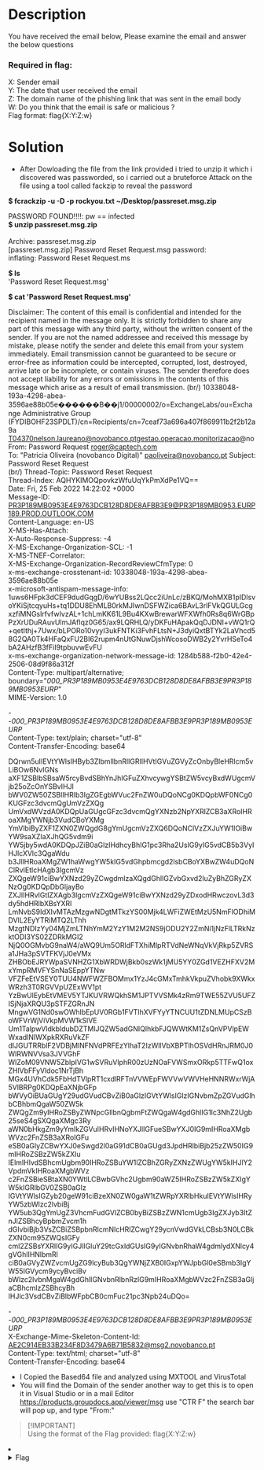 # Description
You have received the email below,  Please examine the email and answer the below questions

### Required in flag:
X: Sender email <br />
Y: The date that user received the email <br />
Z: The domain name of the phishing link that was sent in the email body<br />
W: Do you think that the email is safe or malicious ?<br />
Flag format: flag{X:Y:Z:w}<br />

# Solution
- After Dowloading the file from the link provided i tried to unzip it which i discovered was passworded, so i carried out a bruteforce Attack on the file using a tool called fackzip to reveal the password<br />

**$ fcrackzip -u -D -p rockyou.txt  ~/Desktop/passreset.msg.zip** <br />

PASSWORD FOUND!!!!: pw == infected <br />
**$ unzip passreset.msg.zip**  <br />                                 
Archive:  passreset.msg.zip  <br />
[passreset.msg.zip] Password Reset Request.msg password: <br /> 
inflating: Password Reset Request.ms <br />

**$ ls** <br />
'Password Reset Request.msg' <br />

**$ cat 'Password Reset Request.msg'** <br />

Disclaimer: The content of this email is confidential and intended for the recipient named in the message only. It is strictly forbidden to share any part of this message with any third party, without the written consent  of the sender. If you are not the named addressee and received this message by mistake, please notify the sender and delete this email from your system immediately. Email transmission cannot be guaranteed to be secure or error-free as information could be intercepted, corrupted, lost, destroyed, arrive late or be incomplete, or contain viruses. The sender therefore does not accept liability for any errors or omissions in the contents of this message which arise as a result of email transmission. (br/)
10338048-193a-4298-abea-3596ae88b05e������B��j1/00000002/o=ExchangeLabs/ou=Exchange Administrative Group (FYDIBOHF23SPDLT)/cn=Recipients/cn=7ceaf73a696a407f869911b2f2b12a9a T04370nelson.laureano@novobanco.ptgestao.operacao.monitorizacao@noFrom: Password Request <roger@captech.com> <br />
To: "Patricia Oliveira (novobanco Digital)" <paoliveira@novobanco.pt> 
Subject: Password Reset Request <br />(br/)
Thread-Topic: Password Reset Request <br />
Thread-Index: AQHYKlMOQpovkzWfuUqYkPmXdPe1VQ== <br />
Date: Fri, 25 Feb 2022 14:22:02 +0000 <br />
Message-ID: <PR3P189MB0953E4E9763DCB128D8DE8AFBB3E9@PR3P189MB0953.EURP189.PROD.OUTLOOK.COM> <br />
Content-Language: en-US <br />
X-MS-Has-Attach: <br />
X-Auto-Response-Suppress: -4 <br />
X-MS-Exchange-Organization-SCL: -1 <br />
X-MS-TNEF-Correlator: <br />
X-MS-Exchange-Organization-RecordReviewCfmType: 0 <br />
x-ms-exchange-crosstenant-id: 10338048-193a-4298-abea-3596ae88b05e <br />
x-microsoft-antispam-message-info: <br />
1uws6HFpk3dCEF9dudGqgD/6wYUBss2LQcc2iUnLc/zBKQ/MohMXB1pIDlsvoYKiSjtcqyuHs+tq1DDU8EhMLB0rkMJIwnDSFWZica6BAvL3rlFVkQGULGcgxzfiMNGslrfvfwIvzAL+1chLmKK61L9Bu4KXwBrewarWFXWfh0Rs8q6WrGBpPzXrUDuRAuvUlmJAflqz0G65/ax9LQRHLQ/yDKFuHApakQqDJDNI+vWQ1rQ+qetIthj+7Uwx/bLPORo10vyyI3ukFNTKi3FvhFLtsN+J3dyiQxtBTYk2LaVhcd58G2QA0Tk4HFaQxFU2BI62rupm4nUtGNuwDjshWcosoDWB2y2YvrHSeTo4bA2AHzfB3fFiI9tpbuvwEvFU <br />
x-ms-exchange-organization-network-message-id: 1284b588-f2b0-42e4-2506-08d9f86a312f <br />
Content-Type: multipart/alternative; <br />
        boundary="_000_PR3P189MB0953E4E9763DCB128D8DE8AFBB3E9PR3P189MB0953EURP_" <br />
MIME-Version: 1.0 <br />

--_000_PR3P189MB0953E4E9763DCB128D8DE8AFBB3E9PR3P189MB0953EURP_ <br />
Content-Type: text/plain; charset="utf-8" <br />
Content-Transfer-Encoding: base64 <br />

DQrwn5uIIEVtYWlsIHByb3ZlbmllbnRlIGRlIHVtIGVuZGVyZcOnbyBleHRlcm5vLiBOw6NvIGNs
aXF1ZSBlbSBsaW5rcyBvdSBhYnJhIGFuZXhvcywgYSBtZW5vcyBxdWUgcmVjb25oZcOnYSBvIHJl
bWV0ZW50ZSBlIHRlb3IgZGEgbWVuc2FnZW0uDQoNCg0KDQpbWF0NCg0KUGFzc3dvcmQgUmVzZXQg
UmVxdWVzdA0KDQpUaGUgcGFzc3dvcmQgYXNzb2NpYXRlZCB3aXRoIHRoaXMgYWNjb3VudCBoYXMg
YmVlbiByZXF1ZXN0ZWQgdG8gYmUgcmVzZXQ6DQoNClVzZXJuYW1lOiBwYW9saXZlaXJhQG5vdm9i
YW5jby5wdA0KDQpJZiB0aGlzIHdhcyBhIG1pc3Rha2UsIG9yIG5vdCB5b3VyIHJlcXVlc3QgaWdu
b3JlIHRoaXMgZW1haWwgYW5kIG5vdGhpbmcgd2lsbCBoYXBwZW4uDQoNClRvIEtlcHAgb3IgcmVz
ZXQgeW91ciBwYXNzd29yZCwgdmlzaXQgdGhlIGZvbGxvd2luZyBhZGRyZXNzOg0KDQpDbGljayBo
ZXJlIHRvIGtlZXAgb3IgcmVzZXQgeW91ciBwYXNzd29yZDxodHRwczovL3d3dy5hdHRlbXBsYXRl
LmNvbS9ldXIvMTAzMzgwNDgtMTkzYS00Mjk4LWFiZWEtMzU5NmFlODhiMDVlL2EyYTRiMTQ2LThh
MzgtNDIzYy04MjZmLTNhYmM2YzY1M2M2NS9jODU2Y2ZmNi1jNzFlLTRkNzktODI3YS02ZDRkMGI2
NjQ0OGMvbG9naW4/aWQ9Um5ORldFTXhiMlpRTVdNeWNqVkVjRkp5ZVRSa1JHa3pSVTFKVjJ0eVMx
ZHBObEJRYWpaSVNHZG1XbWRDWjBkb0szWk1jMU5YY0ZGd1VEZHFXV2MxYmpRMVFYSnNaSEppYTNw
VFZFeEtVSEY0TUU4NWFWZFBOMmx1YzJ4cGMxTmhkVkpuZVhobk9XWkxWRzh3T0RGVVpUZExWV1pt
YzBwUlEybEtVMEV5YTJKUVRWQkhSM1JPTVVSMk4zRm9TWE55ZVU5UFZISjNjaXRQU3pSTFZGRnJN
MngwVG1Nd0swOWhlbEpUV0RGb1FVTlhXVFYyYTNCUU1tZDNLMUpCSzBoWFVrWjViVkpMVW1kSlVE
Um1TalpwVldkbldubDZTMlJQZW5adGNIQlhkbFJQWWtKM1ZsQnVPVlpEWWxadlNIWXpkRXRuVkZF
dlJGUTRRblF2VDBjMlNFNVdPRFEzYlhaT2IzWllVbXBPTlhOSVdHRnJRM0J0WlRWNVVsa3JVVGhF
WlZoM09VNW5ZblpIVG1wSVRuVlphR00zUzNOaFVWSmxORkp5TTFwQ1oxZHlVbFFyVldoc1NrTjBh
MGx4UVhCdk5FbHdTVlpRT1cxdlRFTnVVWEpFWVVwVWVHeHNNRWxrWjA5VlBRPg0KDQpEaXNjbGFp
bWVyOiBUaGUgY29udGVudCBvZiB0aGlzIGVtYWlsIGlzIGNvbmZpZGVudGlhbCBhbmQgaW50ZW5k
ZWQgZm9yIHRoZSByZWNpcGllbnQgbmFtZWQgaW4gdGhlIG1lc3NhZ2Ugb25seS4gSXQgaXMgc3Ry
aWN0bHkgZm9yYmlkZGVuIHRvIHNoYXJlIGFueSBwYXJ0IG9mIHRoaXMgbWVzc2FnZSB3aXRoIGFu
eSB0aGlyZCBwYXJ0eSwgd2l0aG91dCB0aGUgd3JpdHRlbiBjb25zZW50IG9mIHRoZSBzZW5kZXIu
IElmIHlvdSBhcmUgbm90IHRoZSBuYW1lZCBhZGRyZXNzZWUgYW5kIHJlY2VpdmVkIHRoaXMgbWVz
c2FnZSBieSBtaXN0YWtlLCBwbGVhc2Ugbm90aWZ5IHRoZSBzZW5kZXIgYW5kIGRlbGV0ZSB0aGlz
IGVtYWlsIGZyb20geW91ciBzeXN0ZW0gaW1tZWRpYXRlbHkuIEVtYWlsIHRyYW5zbWlzc2lvbiBj
YW5ub3QgYmUgZ3VhcmFudGVlZCB0byBiZSBzZWN1cmUgb3IgZXJyb3ItZnJlZSBhcyBpbmZvcm1h
dGlvbiBjb3VsZCBiZSBpbnRlcmNlcHRlZCwgY29ycnVwdGVkLCBsb3N0LCBkZXN0cm95ZWQsIGFy
cml2ZSBsYXRlIG9yIGJlIGluY29tcGxldGUsIG9yIGNvbnRhaW4gdmlydXNlcy4gVGhlIHNlbmRl
ciB0aGVyZWZvcmUgZG9lcyBub3QgYWNjZXB0IGxpYWJpbGl0eSBmb3IgYW55IGVycm9ycyBvciBv
bWlzc2lvbnMgaW4gdGhlIGNvbnRlbnRzIG9mIHRoaXMgbWVzc2FnZSB3aGljaCBhcmlzZSBhcyBh
IHJlc3VsdCBvZiBlbWFpbCB0cmFuc21pc3Npb24uDQo= <br />

--_000_PR3P189MB0953E4E9763DCB128D8DE8AFBB3E9PR3P189MB0953EURP_ <br />
X-Exchange-Mime-Skeleton-Content-Id: <br />
        AE2C914EB33B234F8D3479A6B71B5832@msg2.novobanco.pt <br />
Content-Type: text/html; charset="utf-8" <br />
Content-Transfer-Encoding: base64 <br />

- I Copied the Based64 file and analyzed using MXTOOL and VirusTotal
- You will find the Domain of the sender another way to get this is to open it in Visual Studio or in a mail Editor https://products.groupdocs.app/viewer/msg use "CTR F" the search bar will pop up, and type "From:" <br />
> [!IMPORTANT]<br />
> Using the format of the Flag provided: flag{X:Y:Z:w}<br />

<li>
	<details>
		<summary>Flag</summary>
Flag{roger@captech.com:25/02/2022:attemplate.com:S}</details>
</li>


